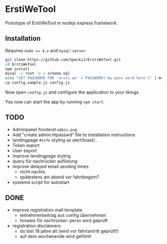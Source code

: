 # ErstiWeTool
Prototype of ErstiWeTool in nodejs express framework.

## Installation
Requires `node >= 4.x` and `mysql-server`.

```bash
git clone https://github.com/SpeckiJ/ErstiWeTool.git
cd ErstiWeTool
npm install
mysql -u root -p < schema.sql
echo "SET PASSWORD FOR 'ersti-we' = PASSWORD('my pass word here')" | mysql -u root -p
cp config.sample.js config.js
```

Now open `config.js` and configure the application to your likings

You now can start the app by running `npm start`.

## TODO
- Adminpanel frontend `admin.pug`
- Add "create admin.htpasswd" file to installation instructions
- landingpage `#info` styling as alert/toast/..
- Token export
- User export
- improve landingpage styling
- query für nachrücker auflistung
- improve delayed email sending times
    - nicht nachts
    - spätestens am abend vor fahrtbeginn?
- systemd script for autostart

## DONE
- improve registration mail template
    - teilnehmerbeitrag aus config übernehmen
    - hinweis für nachrücker: perso wird geprüft
- registration disclaimers:
    - du bist 18 jahre alt (wird vor fahrtantritt geprüft!)
    - auf dem wochenende wird gefilmt!
